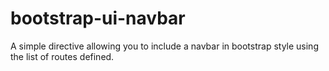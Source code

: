 # bootstrap-ui-navbar
A simple directive allowing you to include a navbar in bootstrap style using the list of routes defined.
